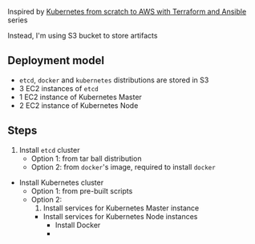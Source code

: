 Inspired by [Kubernetes from scratch to AWS with Terraform and Ansible](https://opencredo.com/kubernetes-aws-terraform-ansible-1/) series

Instead, I'm using S3 bucket to store artifacts

## Deployment model
* `etcd`, `docker` and `kubernetes` distributions are stored in S3
* 3 EC2 instances of `etcd`
* 1 EC2 instance of Kubernetes Master
* 2 EC2 instance of Kubernetes Node
## Steps
1. Install `etcd` cluster
   * Option 1: from tar ball distribution
   * Option 2: from `docker`'s image, required to install `docker`
+  Install Kubernetes cluster
   * Option 1: from pre-built scripts
   * Option 2:
     1. Install services for Kubernetes Master instance
     +  Install services for Kubernetes Node instances
        * Install Docker
        *